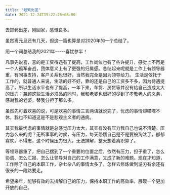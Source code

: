 ```yaml
---
title: "频繁出差"
date: 2021-12-24T15:22:25+08:00
---
```


去邯郸出差，刚回家，感慨良多。

虽然离元旦还有几天，但这一篇也算是对2020年的一个总结了。

用一个词总结我的2021年-----喜忧参半！

凡事先说喜，喜的是工资待遇有了提高，工作岗位也有了些许提升，感觉上不再是一个人孤军奋战，团体意义上有了更强的归属感。总结起来呢就是工作上有领导器重，有同事支持，客户关系也很好，当然我完全是因为领导给力。
生活是依托于工作的，就普通人来说，生活的好不好，靠的还是自己的工资多不多，因为待遇提高了，所以生活水平也有了提高，一年下来，车贷、房贷等并没有给自己造成太大的压力；兼顾这些生活必须品的同时，我和老婆也很好的尽到了孝敬老人的义务，感谢我的老婆，替我分担了那么多。

虽然先可着欢喜的说，可是欢喜的事情三言两语就说完了，忧虑的事情却喋喋不休，我也不知道这是不是悲观主义者的通病。

其实我最忧虑的事情就是总感觉压力太大，其实有没有压力我自己也说不清楚。压力怎么来的呢？无所事事的时候，有压力，每天恐慌自己是不是要被淘汰了，郁郁寡欢，不得志，这个时候压力很大，无法排解，整天想着离职算了。

等领导器重了，把自己摆到了一个重要的位置之后，依然有压力，担子重了，怎么协调、怎么汇报、怎么让领导对自己的工作满意，又成了新的难题。现在才知道，工作除了自己的本职工作，杂七杂八的事情太多了，怎样去修炼做到游刃有余还有很长的一段路要走。

希望来年，能够有效的去排解自己的压力，保持本职工作的高效率，展现一个更加开放的自己。
